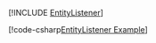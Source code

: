 [!INCLUDE [EntityListener](../../../examples/EntityListener/README.md)]


[!code-csharp[EntityListener Example](../../../examples/EntityListener/EntityListener.cs)]